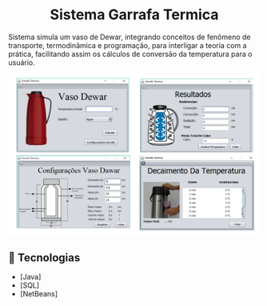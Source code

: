 <h1 align="center"> Sistema Garrafa Termica</h1>

<p align="center">

  Sistema simula um vaso de Dewar, integrando conceitos de fenômeno de transporte, termodinâmica e programação, para interligar a teoria com a prática, facilitando assim os cálculos de conversão da temperatura para o usuário.
  <br>
</p>

<p align="center">
    <img src="https://raw.githubusercontent.com/talita-moraes/Projeto_Garrafa_Termica/main/fotos.png">
</p>

## :rocket: Tecnologias

- [Java]
- [SQL]
- [NetBeans]
